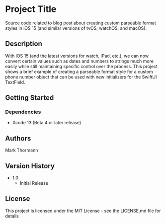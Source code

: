 # Project Title

Source code related to blog post about creating custom parseable format styles in iOS 15 (and similar versions of tvOS, watchOS, and macOS). 

## Description

With iOS 15 (and the latest versions for watch, iPad, etc.), we can now convert certain values such as dates and numbers to strings much more easily while still maintaining specific control over the process. This project shows a brief example of creating a parseable format style for a custom phone number object that can be used with new initializers for the SwiftUI TextField.

## Getting Started

### Dependencies

* Xcode 13 (Beta 4 or later release)

## Authors

Mark Thormann

## Version History

* 1.0
    * Initial Release

## License

This project is licensed under the MIT License - see the LICENSE.md file for details
